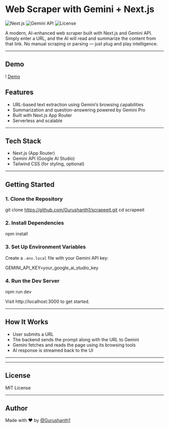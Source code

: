 # Web Scraper with Gemini + Next.js

![Next.js](https://img.shields.io/badge/Built%20With-Next.js-000?logo=nextdotjs&logoColor=white)
![Gemini API](https://img.shields.io/badge/Powered%20By-Gemini%20API-blueviolet?logo=google)
![License](https://img.shields.io/badge/License-MIT-green)

A modern, AI-enhanced web scraper built with Next.js and Gemini API. Simply enter a URL, and the AI will read and summarize the content from that link. No manual scraping or parsing — just plug and play intelligence.

---
## Demo
! [Demo](https://scrapeit-6yv0hq8b3-gurushanth1s-projects.vercel.app/)

## Features

- URL-based text extraction using Gemini’s browsing capabilities
- Summarization and question-answering powered by Gemini Pro
- Built with Next.js App Router
- Serverless and scalable

---

## Tech Stack

- Next.js (App Router)
- Gemini API (Google AI Studio)
- Tailwind CSS (for styling, optional)

---

## Getting Started

### 1. Clone the Repository

git clone https://github.com/Gurushanth1/scrapeeit.git
cd scrapeeit

### 2. Install Dependencies

npm install

### 3. Set Up Environment Variables

Create a `.env.local` file with your Gemini API key:

GEMINI_API_KEY=your_google_ai_studio_key

### 4. Run the Dev Server

npm run dev

Visit http://localhost:3000 to get started.

---

## How It Works

- User submits a URL
- The backend sends the prompt along with the URL to Gemini
- Gemini fetches and reads the page using its browsing tools
- AI response is streamed back to the UI

---

---

## License

MIT License

---

## Author

Made with ❤️ by [@Gurushanth1](https://github.com/Gurushanth1)
